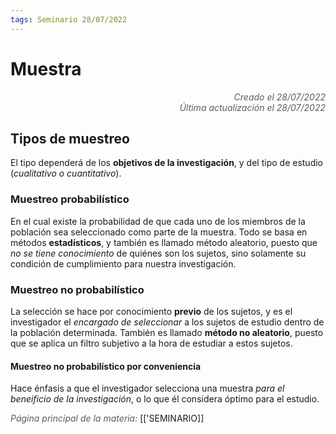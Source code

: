 ```yaml
---
tags: Seminario 28/07/2022
---
```


# Muestra
<div style="text-align: right; opacity: 0.7; font-style: italic;">Creado el 28/07/2022</div>
<div style="text-align: right; opacity: 0.7; font-style: italic;">Última actualización el 28/07/2022</div>

## Tipos de muestreo

El tipo dependerá de los **objetivos de la investigación**, y del tipo de estudio (*cualitativo o cuantitativo*).

### Muestreo probabilístico
En el cual existe la probabilidad de que cada uno de los miembros de la población sea seleccionado como parte de la muestra. Todo se basa en métodos **estadísticos**, y también es llamado método aleatorio, puesto que *no se tiene conocimiento* de quiénes son los sujetos, sino solamente su condición de cumplimiento para nuestra investigación.

### Muestreo no probabilístico
La selección se hace por conocimiento **previo** de los sujetos, y es el investigador el *encargado de seleccionar* a los sujetos de estudio dentro de la población determinada. También es llamado **método no aleatorio**, puesto que se aplica un filtro subjetivo a la hora de estudiar a estos sujetos.

#### Muestreo no probabilístico por **conveniencia**
Hace énfasis a que el investigador selecciona una muestra *para el beneificio de la investigación*, o lo que él considera óptimo para el estudio.

<span style="opacity: 0.7; font-style: italic;">Página principal de la materia:</span> [['SEMINARIO]]